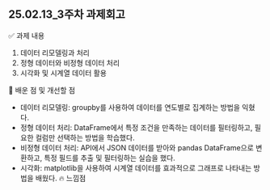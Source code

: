 ## 25.02.13_3주차 과제회고
✅ 과제 내용
1. 데이터 리모델링과 처리
2. 정형 데이터와 비정형 데이터 처리
3. 시각화 및 시계열 데이터 활용
   
🚀 배운 점 및 개선할 점
* 데이터 리모델링: groupby를 사용하여 데이터를 연도별로 집계하는 방법을 익혔다.
* 정형 데이터 처리: DataFrame에서 특정 조건을 만족하는 데이터를 필터링하고, 필요한 컬럼만 선택하는 방법을 학습했다.
* 비정형 데이터 처리: API에서 JSON 데이터를 받아와 pandas DataFrame으로 변환하고, 특정 필드를 추출 및 필터링하는 실습을 했다.
* 시각화: matplotlib을 사용하여 시계열 데이터를 효과적으로 그래프로 나타내는 방법을 배웠다.
🔥 느낌점
